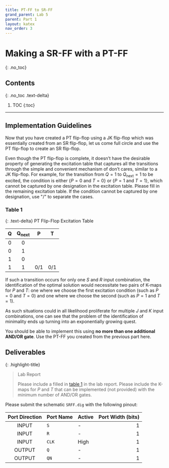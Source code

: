 ```yaml
---
title: PT-FF to SR-FF
grand_parent: Lab 5
parent: Part 1
layout: katex
nav_order: 3
---
```


# Making a SR-FF with a PT-FF
{: .no_toc}

## Contents
{: .no_toc .text-delta}

1. TOC
{:toc}

---

## Implementation Guidelines

Now that you have created a PT flip-flop using a JK flip-flop which was essentially created from an SR flip-flop, let us come full circle and use the PT flip-flop to create an SR flip-flop.

Even though the PT flip-flop is complete, it doesn’t have the desirable property of generating the excitation table that captures all the transitions through the simple and convenient mechanism of don’t cares, similar to a JK flip-flop.
For example, for the transition from $Q = 1$ to $Q_{\text{next}} = 1$ to be excited, the condition is either {$P=0$ and $T=0$} or {$P=1$ and $T=1$}, which cannot be captured by one designation in the excitation table.
Please fill in the remaining excitation table.
If the condition cannot be captured by one designation, use "/" to separate the cases.

### Table 1

{: .text-delta}
PT Flip-Flop Excitation Table

|$\boldsymbol{Q}$ | $\boldsymbol{Q_{\text{next}}}$ | $\boldsymbol{P}$ | $\boldsymbol{T}$ | 
|:---:|:---:|:---:|:---:|
| $0$ | $0$ |     |     |
| $0$ | $1$ |     |     |
| $1$ | $0$ |     |     |
| $1$ | $1$ | 0/1 | 0/1 |

If such a transition occurs for only one $S$ and $R$ input combination, the identification of the optimal solution would necessitate two pairs of K-maps for $P$ and $T$: one where we choose the first excitation condition (such as $P=0$ and $T=0$) and one where we choose the second (such as $P=1$ and $T=1$).

As such situations could in all likelihood proliferate for multiple $J$ and $K$ input combinations, one can see that the problem of the identification of minimality ends up turning into an exponentially growing quest.

You should be able to implement this using **no more than one additional AND/OR gate**.
Use the PT-FF you created from the previous part here.

## Deliverables

{: .highlight-title}
> Lab Report
>
> Please include a filled in [table 1](#table-1) in the lab report.
> Please include the K-maps for $P$ and $T$ that can be implemented (not provided) with the minimum number of AND/OR gates.

Please submit the schematic `SRFF.dig` with the following pinout:

| Port Direction | Port Name  | Active | Port Width (bits) |
|:--------------:|------------|--------|------------------:|
|      INPUT     | `S`        |   -    |                 1 |
|      INPUT     | `R`        |   -    |                 1 |
|      INPUT     | `CLK`      | High   |                 1 |
|     OUTPUT     | `Q`        |   -    |                 1 |
|     OUTPUT     | `QN`       |   -    |                 1 |
